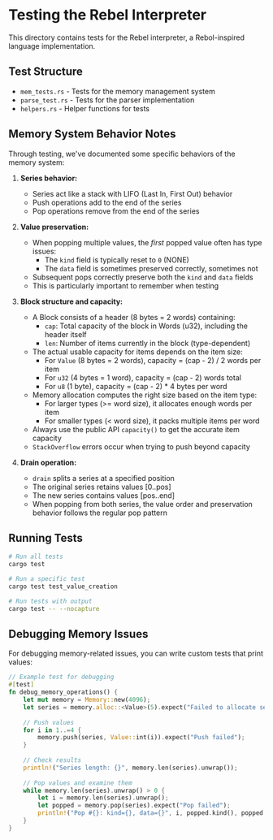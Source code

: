 # Testing the Rebel Interpreter

This directory contains tests for the Rebel interpreter, a Rebol-inspired language implementation.

## Test Structure

- `mem_tests.rs` - Tests for the memory management system
- `parse_test.rs` - Tests for the parser implementation
- `helpers.rs` - Helper functions for tests

## Memory System Behavior Notes

Through testing, we've documented some specific behaviors of the memory system:

1. **Series behavior:**
   - Series act like a stack with LIFO (Last In, First Out) behavior
   - Push operations add to the end of the series
   - Pop operations remove from the end of the series

2. **Value preservation:**
   - When popping multiple values, the *first* popped value often has type issues:
     - The `kind` field is typically reset to `0` (NONE)
     - The `data` field is sometimes preserved correctly, sometimes not
   - Subsequent pops correctly preserve both the `kind` and `data` fields
   - This is particularly important to remember when testing

3. **Block structure and capacity:**
   - A Block consists of a header (8 bytes = 2 words) containing:
     - `cap`: Total capacity of the block in Words (u32), including the header itself
     - `len`: Number of items currently in the block (type-dependent)
   - The actual usable capacity for items depends on the item size:
     - For `Value` (8 bytes = 2 words), capacity = (cap - 2) / 2 words per item
     - For `u32` (4 bytes = 1 word), capacity = (cap - 2) words total
     - For `u8` (1 byte), capacity = (cap - 2) * 4 bytes per word
   - Memory allocation computes the right size based on the item type:
     - For larger types (>= word size), it allocates enough words per item
     - For smaller types (< word size), it packs multiple items per word
   - Always use the public API `capacity()` to get the accurate item capacity
   - `StackOverflow` errors occur when trying to push beyond capacity

4. **Drain operation:**
   - `drain` splits a series at a specified position
   - The original series retains values [0..pos]
   - The new series contains values [pos..end]
   - When popping from both series, the value order and preservation behavior follows the regular pop pattern

## Running Tests

```bash
# Run all tests
cargo test

# Run a specific test
cargo test test_value_creation

# Run tests with output
cargo test -- --nocapture
```

## Debugging Memory Issues

For debugging memory-related issues, you can write custom tests that print values:

```rust
// Example test for debugging
#[test]
fn debug_memory_operations() {
    let mut memory = Memory::new(4096);
    let series = memory.alloc::<Value>(5).expect("Failed to allocate series");
    
    // Push values
    for i in 1..=4 {
        memory.push(series, Value::int(i)).expect("Push failed");
    }
    
    // Check results
    println!("Series length: {}", memory.len(series).unwrap());
    
    // Pop values and examine them
    while memory.len(series).unwrap() > 0 {
        let i = memory.len(series).unwrap();
        let popped = memory.pop(series).expect("Pop failed");
        println!("Pop #{}: kind={}, data={}", i, popped.kind(), popped.data());
    }
}
```